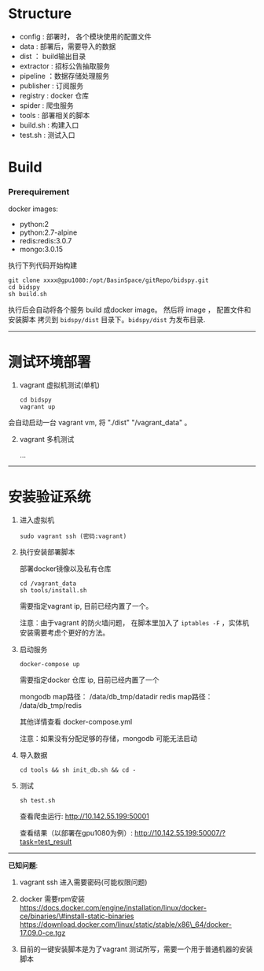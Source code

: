 # Structure

- config : 部署时， 各个模块使用的配置文件
- data : 部署后，需要导入的数据
- dist ： build输出目录
- extractor : 招标公告抽取服务
- pipeline ：数据存储处理服务
- publisher : 订阅服务
- registry : docker 仓库
- spider : 爬虫服务
- tools : 部署相关的脚本
- build.sh : 构建入口
- test.sh : 测试入口

# Build

### Prerequirement

docker images:
- python:2
- python:2.7-alpine
- redis:redis:3.0.7
- mongo:3.0.15


执行下列代码开始构建
```
git clone xxxx@gpu1080:/opt/BasinSpace/gitRepo/bidspy.git
cd bidspy
sh build.sh
```

执行后会自动将各个服务 build 成docker image。 然后将 image ， 配置文件和安装脚本 拷贝到 `bidspy/dist` 目录下。`bidspy/dist` 为发布目录.


---

# 测试环境部署

1. vagrant 虚拟机测试\(单机\)

    ```
    cd bidspy
    vagrant up
    ```


会自动启动一台 vagrant vm, 将 "./dist"  "/vagrant_data" 。

2. vagrant 多机测试

    ...

---

# 安装验证系统

1. 进入虚拟机

    ```
    sudo vagrant ssh (密码:vagrant)
    ```

2. 执行安装部署脚本

    部署docker镜像以及私有仓库

    ```
    cd /vagrant_data
    sh tools/install.sh
    ```

    需要指定vagrant ip, 目前已经内置了一个。

    注意：由于vagrant 的防火墙问题， 在脚本里加入了 `iptables -F` ，实体机安装需要考虑个更好的方法。

3. 启动服务

    ```
    docker-compose up
    ```

    需要指定docker 仓库 ip, 目前已经内置了一个

    mongodb map路径： /data/db_tmp/datadir
    redis map路径： /data/db_tmp/redis

    其他详情查看 docker-compose.yml

    注意：如果没有分配足够的存储，mongodb 可能无法启动


4. 导入数据

    ```
    cd tools && sh init_db.sh && cd -
    ```

4. 测试

    ```
    sh test.sh
    ```

    查看爬虫运行:
    http://10.142.55.199:50001

    查看结果（以部署在gpu1080为例）:
    http://10.142.55.199:50007/?task=test_result

-------------


**已知问题**:

1. vagrant ssh 进入需要密码\(可能权限问题\)

2. docker 需要rpm安装
https://docs.docker.com/engine/installation/linux/docker-ce/binaries/\#install-static-binaries  
https://download.docker.com/linux/static/stable/x86\_64/docker-17.09.0-ce.tgz

3. 目前的一键安装脚本是为了vagrant 测试所写，需要一个用于普通机器的安装脚本



